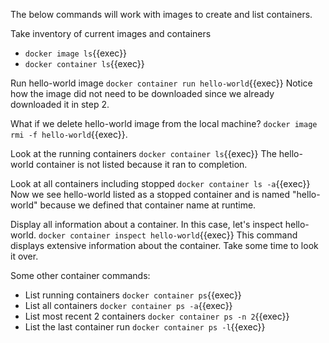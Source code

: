 The below commands will work with images to create and list containers.

Take inventory of current images and containers  
- `docker image ls`{{exec}}  
- `docker container ls`{{exec}}

Run hello-world image `docker container run hello-world`{{exec}} Notice how the image did not need to be downloaded since we already downloaded it in step 2.

What if we delete hello-world image from the local machine? `docker image rmi -f hello-world`{{exec}}.


Look at the running containers `docker container ls`{{exec}} The hello-world container is not listed because it ran to completion.

Look at all containers including stopped `docker container ls -a`{{exec}} Now we see hello-world listed as a stopped container and is named "hello-world" because we defined that container name at runtime.

Display all information about a container. In this case, let's inspect hello-world. `docker container inspect hello-world`{{exec}} This command displays extensive information about the container. Take some time to look it over.

Some other container commands:
- List running containers `docker container ps`{{exec}}
- List all containers `docker container ps -a`{{exec}}
- List most recent 2 containers `docker container ps -n 2`{{exec}}
- List the last container run `docker container ps -l`{{exec}}